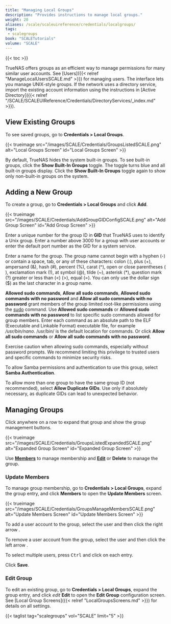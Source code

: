 ```yaml
---
title: "Managing Local Groups"
description: "Provides instructions to manage local groups."
weight: 20
aliases: /scale/scaleuireference/credentials/localgroups/
tags:
 - scalegroups
book: "SCALETutorials"
volume: "SCALE"
---
```


{{< toc >}}

TrueNAS offers groups as an efficient way to manage permissions for many similar user accounts.
See [Users]({{< relref "ManageLocalUsersSCALE.md" >}}) for managing users.
The interface lets you manage UNIX-style groups.
If the network uses a directory service, import the existing account information using the instructions in [Active Directory]({{< relref "/SCALE/SCALEUIReference/Credentials/DirectoryServices/_index.md" >}}).

## View Existing Groups

To see saved groups, go to **Credentials > Local Groups**.

{{< trueimage src="/images/SCALE/Credentials/GroupsListedSCALE.png" alt="Local Groups Screen" id="Local Groups Screen" >}}

By default, TrueNAS hides the system built-in groups.
To see built-in groups, click the **Show Built-In Groups** toggle. The toggle turns blue and all built-in groups display. Click the **Show Built-In Groups** toggle again to show only non-built-in groups on the system.

## Adding a New Group

To create a group, go to **Credentials > Local Groups** and click **Add**.

{{< trueimage src="/images/SCALE/Credentials/AddGroupGIDConfigSCALE.png" alt="Add Group Screen" id="Add Group Screen" >}}

Enter a unique number for the group ID in **GID** that TrueNAS uses to identify a Unix group.
Enter a number above 3000 for a group with user accounts or enter the default port number as the GID for a system service.

Enter a name for the group.
The group name cannot begin with a hyphen (-) or contain a space, tab, or any of these characters: colon (:), plus (+), ampersand (&), hash (#), percent (%), carat (^), open or close parentheses ( ), exclamation mark (!), at symbol (@), tilde (~), asterisk (*), question mark (?) greater or less than (<) (>), equal (=).
You can only use the dollar sign ($) as the last character in a group name.

**Allowed sudo commands**, **Allow all sudo commands**, **Allowed sudo commands with no password** and **Allow all sudo commands with no password** grant members of the group limited root-like permissions using the [sudo](https://www.sudo.ws/) command.
Use **Allowed sudo commands** or **Allowed sudo commands with no password** to list specific sudo commands allowed for group members.
Enter each command as an absolute path to the ELF (Executable and Linkable Format) executable file, for example */usr/bin/nano*.
<file>/usr/bin/</file> is the default location for commands.
Or click **Allow all sudo commands** or **Allow all sudo commands with no password**.

Exercise caution when allowing sudo commands, especially without password prompts.
We recommend limiting this privilege to trusted users and specific commands to minimize security risks.

To allow Samba permissions and authentication to use this group, select **Samba Authentication**.

To allow more than one group to have the same group ID (not recommended), select **Allow Duplicate GIDs**.
Use only if absolutely necessary, as duplicate GIDs can lead to unexpected behavior.

## Managing Groups

Click anywhere on a row to expand that group and show the group management buttons.

{{< trueimage src="/images/SCALE/Credentials/GroupsListedExpandedSCALE.png" alt="Expanded Group Screen" id="Expanded Group Screen" >}}

Use [**Members**](#update-members) to manage membership and [**Edit**](#edit-group) or **Delete** to manage the group.

### Update Members

To manage group membership, go to **Credentials > Local Groups**, expand the group entry, and click **Members** to open the **Update Members** screen.

{{< trueimage src="/images/SCALE/Credentials/GroupsManageMembersSCALE.png" alt="Update Members Screen" id="Update Members Screen" >}}

To add a user account to the group, select the user and then click the right arrow <i class="fa fa-arrow-right" aria-hidden="true" title="Right Arrow"></i>.

To remove a user account from the group, select the user and then click the left arrow <i class="fa fa-arrow-left" aria-hidden="true" title="Left Arrow"></i>.

To select multiple users, press <kbd>Ctrl</kbd> and click on each entry.

Click **Save**.

### Edit Group

To edit an existing group, go to **Credentials > Local Groups**, expand the group entry, and click <i class="material-icons" aria-hidden="true" title="Edit">edit</i> **Edit** to open the **Edit Group** configuration screen. See [Local Group Screens]({{< relref "LocalGroupsScreens.md" >}}) for details on all settings.

{{< taglist tag="scalegroups" vol="SCALE" limit="5" >}}
